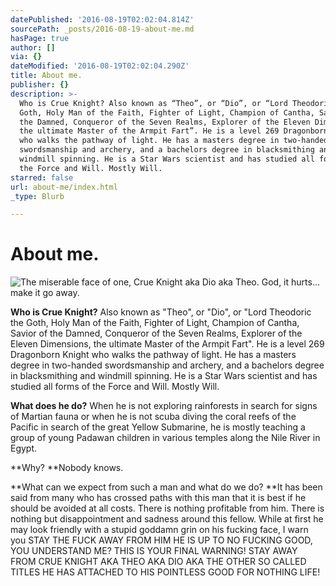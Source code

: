 ```yaml
---
datePublished: '2016-08-19T02:02:04.814Z'
sourcePath: _posts/2016-08-19-about-me.md
hasPage: true
author: []
via: {}
dateModified: '2016-08-19T02:02:04.290Z'
title: About me.
publisher: {}
description: >-
  Who is Crue Knight? Also known as “Theo”, or “Dio”, or “Lord Theodoric the
  Goth, Holy Man of the Faith, Fighter of Light, Champion of Cantha, Savior of
  the Damned, Conqueror of the Seven Realms, Explorer of the Eleven Dimensions,
  the ultimate Master of the Armpit Fart”. He is a level 269 Dragonborn Knight
  who walks the pathway of light. He has a masters degree in two-handed
  swordsmanship and archery, and a bachelors degree in blacksmithing and
  windmill spinning. He is a Star Wars scientist and has studied all forms of
  the Force and Will. Mostly Will.
starred: false
url: about-me/index.html
_type: Blurb

---
```

# About me.
![The miserable face of one, Crue Knight aka Dio aka Theo. God, it hurts... make it go away.](https://the-grid-user-content.s3-us-west-2.amazonaws.com/bda0fc6c-9e9b-41dc-b5ed-341fe36cb929.jpg)

**Who is Crue Knight?** Also known as "Theo", or "Dio", or "Lord Theodoric the Goth, Holy Man of the Faith, Fighter of Light, Champion of Cantha, Savior of the Damned, Conqueror of the Seven Realms, Explorer of the Eleven Dimensions, the ultimate Master of the Armpit Fart". He is a level 269 Dragonborn Knight who walks the pathway of light. He has a masters degree in two-handed swordsmanship and archery, and a bachelors degree in blacksmithing and windmill spinning. He is a Star Wars scientist and has studied all forms of the Force and Will. Mostly Will.

**What does he do?** When he is not exploring rainforests in search for signs of Martian fauna or when he is not scuba diving the coral reefs of the Pacific in search of the great Yellow Submarine, he is mostly teaching a group of young Padawan children in various temples along the Nile River in Egypt.

**Why? **Nobody knows.

**What can we expect from such a man and what do we do? **It has been said from many who has crossed paths with this man that it is best if he should be avoided at all costs. There is nothing profitable from him. There is nothing but disappointment and sadness around this fellow. While at first he may look friendly with a stupid goddamn grin on his fucking face, I warn you STAY THE FUCK AWAY FROM HIM HE IS UP TO NO FUCKING GOOD, YOU UNDERSTAND ME? THIS IS YOUR FINAL WARNING! STAY AWAY FROM CRUE KNIGHT AKA THEO AKA DIO AKA THE OTHER SO CALLED TITLES HE HAS ATTACHED TO HIS POINTLESS GOOD FOR NOTHING LIFE!